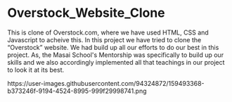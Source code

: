 # Overstock_Website_Clone

<p>
      This is clone of Overstock.com, where we have used HTML, CSS and
      Javascript to acheive this. In this project we have tried to clone the
      “Overstock” website. We had build up all our efforts to do our best in
      this project. As, the Masai School's Mentorship was specifically to build
      up our skills and we also accordingly implemented all that teachings in
      our project to look it at its best.
    </p>
    https://user-images.githubusercontent.com/94324872/159493368-b373246f-9194-4524-8995-999f29998741.png
    
    
    
    

    


    
